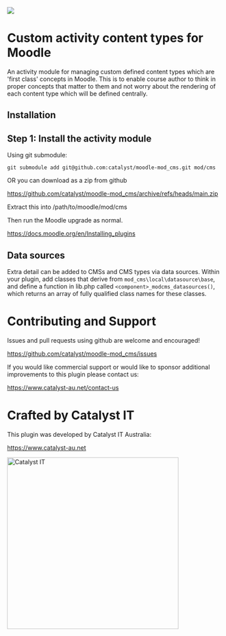 <a href="https://github.com/catalyst/moodle-mod_cms/actions">
<img src="https://github.com/catalyst/moodle-mod_cms/workflows/ci/badge.svg">
</a>

# Custom activity content types for Moodle

An activity module for managing custom defined content types which are 'first class' concepts in Moodle. This is to enable course author to think in proper concepts that matter to them and not worry about the rendering of each content type which will be defined centrally.

## Installation

Step 1: Install the activity module
-----------------------------------

Using git submodule:
```
git submodule add git@github.com:catalyst/moodle-mod_cms.git mod/cms
```

OR you can download as a zip from github

https://github.com/catalyst/moodle-mod_cms/archive/refs/heads/main.zip

Extract this into /path/to/moodle/mod/cms

Then run the Moodle upgrade as normal.

https://docs.moodle.org/en/Installing_plugins

## Data sources

Extra detail can be added to CMSs and CMS types via data sources. Within your plugin, add classes that derive from
<code>mod_cms\local\datasource\base</code>, and define a function in lib.php called
<code>&lt;component>_modcms_datasources()</code>, which returns an array of fully qualified class names for these
classes.

# Contributing and Support

Issues and pull requests using github are welcome and encouraged!

https://github.com/catalyst/moodle-mod_cms/issues

If you would like commercial support or would like to sponsor additional improvements to this plugin please contact us:

https://www.catalyst-au.net/contact-us

# Crafted by Catalyst IT
This plugin was developed by Catalyst IT Australia:

https://www.catalyst-au.net

<img alt="Catalyst IT" src="https://cdn.rawgit.com/CatalystIT-AU/moodle-auth_saml2/master/pix/catalyst-logo.svg" width="400">

